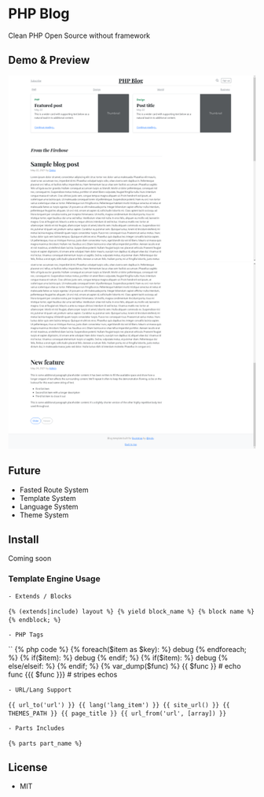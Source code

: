 # PHP Blog
Clean PHP Open Source without framework

## Demo & Preview
![Main Page](https://github.com/Staark94/php-blog/blob/main/demo/Blog.PNG)
![Main Page](https://github.com/Staark94/php-blog/blob/main/demo/Capture2.PNG)

## Future
 - Fasted Route System
 - Template System
 - Language System
 - Theme System

## Install
Coming soon

### Template Engine Usage
    - Extends / Blocks
``
    {% (extends|include) layout %}
    {% yield block_name %}
    {% block name %} {% endblock; %}
``

    - PHP Tags
``
    {% php code %}
    {% foreach($item as $key): %} debug {% endforeach; %}
    {% if($item): %} debug {% endif; %}
    {% if($item): %} debug {% else/elseif: %} {% endif; %}
    {% var_dump($func) %}
    {{ $func }} # echo func
    {{{ $func }}} # stripes echos

    - URL/Lang Support
``
    {{ url_to('url') }}
    {{ lang('lang_item') }}
    {{ site_url() }}
    {{ THEMES_PATH }}
    {{ page_title }}
    {{ url_from('url', [array]) }}
``

    - Parts Includes
``
    {% parts part_name %}
``

## License
 - MIT
